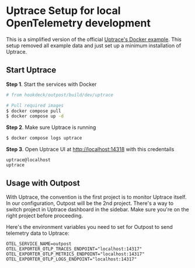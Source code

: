 # Uptrace Setup for local OpenTelemetry development

This is a simplified version of the official [Uptrace's Docker example](https://github.com/uptrace/uptrace/blob/master/example/docker/README.md). This setup removed all example data and just set up a minimum installation of Uptrace.

## Start Uptrace

**Step 1**. Start the services with Docker

```sh
# from hookdeck/outpost/build/dev/uptrace

# Pull required images
$ docker compose pull
$ docker compose up -d
```

**Step 2**. Make sure Uptrace is running

```sh
$ docker compose logs uptrace
```

**Step 3**. Open Uptrace UI at [http://localhost:14318](http://localhost:14318) with this credentails

```
uptrace@localhost
uptrace
```

## Usage with Outpost

With Uptrace, the convention is the first project is to monitor Uptrace itself. In our configuration, Outpost will be the 2nd project. There's a way to switch project in Uptrace dashboard in the sidebar. Make sure you're on the right project before proceeding.

Here's the environment variables you need to set for Outpost to send telemetry data to Uptrace:

```
OTEL_SERVICE_NAME=outpost
OTEL_EXPORTER_OTLP_TRACES_ENDPOINT="localhost:14317"
OTEL_EXPORTER_OTLP_METRICS_ENDPOINT="localhost:14317"
OTEL_EXPORTER_OTLP_LOGS_ENDPOINT="localhost:14317"
```
